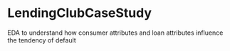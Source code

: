 # LendingClubCaseStudy
EDA to understand how consumer attributes and loan attributes influence the tendency of default
